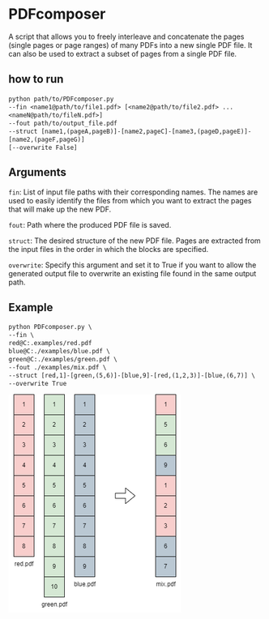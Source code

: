 # PDFcomposer

A script that allows you to freely interleave and concatenate the pages (single pages or page ranges) 
of many PDFs into a new single PDF file. It can also be used to extract a subset of pages from a single 
PDF file.

## how to run
```
python path/to/PDFcomposer.py
--fin <name1@path/to/file1.pdf> [<name2@path/to/file2.pdf> ... <nameN@path/to/fileN.pdf>] 
--fout path/to/output_file.pdf
--struct [name1,(pageA,pageB)]-[name2,pageC]-[name3,(pageD,pageE)]-[name2,(pageF,pageG)]
[--overwrite False]
```

## Arguments
<code>fin</code>: 
List of input file paths with their corresponding names. 
The names are used to easily identify the files from which you want to extract the pages that will make up the new PDF.

<code>fout</code>: 
Path where the produced PDF file is saved.

<code>struct</code>: 
The desired structure of the new PDF file.
Pages are extracted from the input files in the order in which the blocks are specified.

<code>overwrite</code>: 
Specify this argument and set it to True if you want to allow the generated output file to overwrite an existing file 
found in the same output path.

## Example
```
python PDFcomposer.py \
--fin \
red@C:.examples/red.pdf 
blue@C:./examples/blue.pdf \
green@C:./examples/green.pdf \
--fout ./examples/mix.pdf \
--struct [red,1]-[green,(5,6)]-[blue,9]-[red,(1,2,3)]-[blue,(6,7)] \
--overwrite True
```

![example](example.png)
